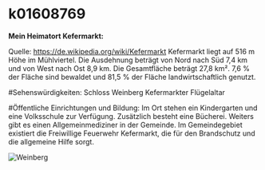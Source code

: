 # k01608769

**Mein Heimatort Kefermarkt:**

Quelle: https://de.wikipedia.org/wiki/Kefermarkt
Kefermarkt liegt auf 516 m Höhe im Mühlviertel. 
Die Ausdehnung beträgt von Nord nach Süd 7,4 km und von West nach Ost 8,9 km. 
Die Gesamtfläche beträgt 27,8 km². 
7,6 % der Fläche sind bewaldet und 81,5 % der Fläche landwirtschaftlich genutzt.

#Sehenswürdigkeiten:
Schloss Weinberg
Kefermarkter Flügelaltar

#Öffentliche Einrichtungen und Bildung:
Im Ort stehen ein Kindergarten und eine Volksschule zur Verfügung. 
Zusätzlich besteht eine Bücherei. Weiters gibt es einen Allgemeinmediziner in der Gemeinde.
Im Gemeindegebiet existiert die Freiwillige Feuerwehr Kefermarkt, 
die für den Brandschutz und die allgemeine Hilfe sorgt.

![Weinberg](https://commons.wikimedia.org/wiki/Category:Schloss_Weinberg_(Kefermarkt)#/media/File:Schloss_Weinberg_1.JPG "Schloss Weinberg")


